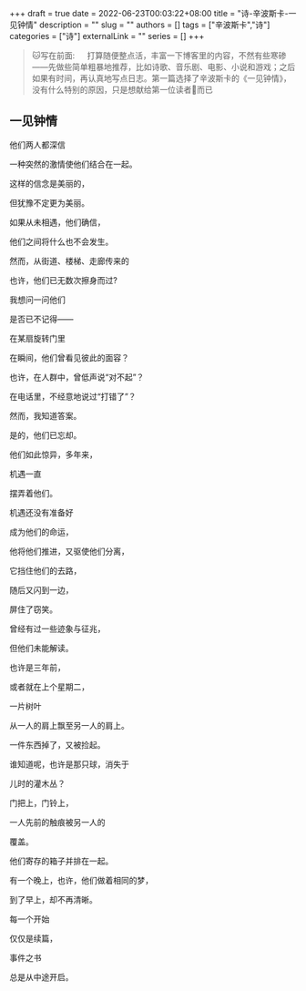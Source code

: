 +++ 
draft = true
date = 2022-06-23T00:03:22+08:00
title = "诗-辛波斯卡-一见钟情"
description = ""
slug = ""
authors = []
tags = ["辛波斯卡","诗"]
categories = ["诗"]
externalLink = ""
series = []
+++
> :cat:写在前面:
&emsp; 打算随便整点活，丰富一下博客里的内容，不然有些寒碜——先做些简单粗暴地推荐，比如诗歌、音乐剧、电影、小说和游戏；之后如果有时间，再认真地写点日志。第一篇选择了辛波斯卡的《一见钟情》，没有什么特别的原因，只是想献给第一位读者:dog:而已
## 一见钟情

他们两人都深信

一种突然的激情使他们结合在一起。

这样的信念是美丽的，

但犹豫不定更为美丽。

如果从未相遇，他们确信，

他们之间将什么也不会发生。

然而，从街道、楼梯、走廊传来的

也许，他们已无数次擦身而过?

我想问一问他们

是否已不记得——

在某扇旋转门里

在瞬间，他们曾看见彼此的面容？

也许，在人群中，曾低声说“对不起”？

在电话里，不经意地说过“打错了”？

然而，我知道答案。

是的，他们已忘却。

他们如此惊异，多年来，

机遇一直

摆弄着他们。

机遇还没有准备好

成为他们的命运，

他将他们推进，又驱使他们分离，

它挡住他们的去路，

随后又闪到一边，

屏住了窃笑。

曾经有过一些迹象与征兆，

但他们未能解读。

也许是三年前，

或者就在上个星期二，

一片树叶

从一人的肩上飘至另一人的肩上。

一件东西掉了，又被捡起。

谁知道呢，也许是那只球，消失于

儿时的灌木丛？

门把上，门铃上，

一人先前的触痕被另一人的

覆盖。

他们寄存的箱子并排在一起。

有一个晚上，也许，他们做着相同的梦，

到了早上，却不再清晰。

每一个开始

仅仅是续篇，

事件之书

总是从中途开启。